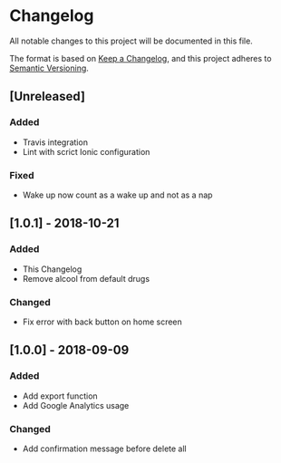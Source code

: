 # Changelog
All notable changes to this project will be documented in this file.

The format is based on [Keep a Changelog](https://keepachangelog.com/en/1.0.0/),
and this project adheres to [Semantic Versioning](https://semver.org/spec/v2.0.0.html).

## [Unreleased]
### Added
- Travis integration
- Lint with scrict Ionic configuration

### Fixed
- Wake up now count as a wake up and not as a nap

## [1.0.1] - 2018-10-21
### Added
- This Changelog
- Remove alcool from default drugs

### Changed
- Fix error with back button on home screen

## [1.0.0] - 2018-09-09
### Added
- Add export function
- Add Google Analytics usage

### Changed
- Add confirmation message before delete all